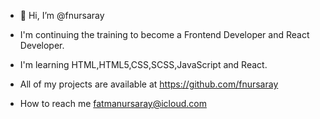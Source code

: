 - 👋 Hi, I’m @fnursaray
- I'm continuing the training to become a Frontend Developer and React Developer.
- I'm learning HTML,HTML5,CSS,SCSS,JavaScript and React.

- All of my projects are available at https://github.com/fnursaray
- How to reach me fatmanursaray@icloud.com

<!---
fnursaray/fnursaray is a ✨ special ✨ repository because its `README.md` (this file) appears on your GitHub profile.
You can click the Preview link to take a look at your changes.
--->
